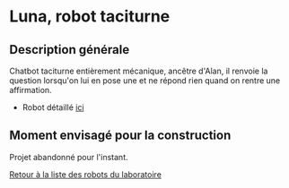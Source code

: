 
# Luna, robot taciturne


## Description générale

Chatbot taciturne entièrement mécanique, ancêtre d'Alan, il renvoie la question lorsqu'on lui en pose une et ne répond rien quand on rentre une affirmation.

* Robot détaillé [ici](/contenu/scenes/interactions)

## Moment envisagé pour la construction
Projet abandonné pour l'instant.

[Retour à la liste des robots du laboratoire](.)
